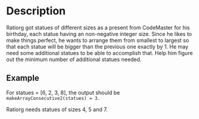# Description

Ratiorg got statues of different sizes as a present from CodeMaster for his birthday, each statue having an non-negative integer size. Since he likes to make things perfect, he wants to arrange them from smallest to largest so that each statue will be bigger than the previous one exactly by 1. He may need some additional statues to be able to accomplish that. Help him figure out the minimum number of additional statues needed.  

## Example

For statues = [6, 2, 3, 8], the output should be  
`makeArrayConsecutive2(statues) = 3.`  

Ratiorg needs statues of sizes 4, 5 and 7.  

